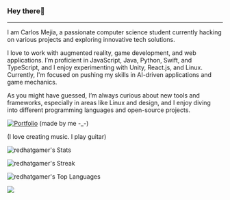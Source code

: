 



### Hey there👋

___

I am Carlos Mejia, a passionate computer science student currently hacking on various projects and exploring innovative tech solutions.

I love to work with augmented reality, game development, and web applications. I’m proficient in JavaScript, Java, Python, Swift, and TypeScript, and I enjoy experimenting with Unity, React.js, and Linux. Currently, I'm focused on pushing my skills in AI-driven applications and game mechanics.

As you might have guessed, I’m always curious about new tools and frameworks, especially in areas like Linux and design, and I enjoy diving into different programming languages and open-source projects.

[![Portfolio](https://img.shields.io/badge/Portfolio-Visit%20Now-brightblue)](https://redhatgamer.github.io/my-portfolio/) (made by me -_-)



(I love creating music. I play guitar)

![redhatgamer's Stats](https://github-readme-stats.vercel.app/api?username=redhatgamer&theme=tokyonight&show_icons=true&hide_border=true&count_private=true)

![redhatgamer's Streak](https://github-readme-streak-stats.herokuapp.com/?user=redhatgamer&theme=tokyonight&hide_border=true)

![redhatgamer's Top Languages](https://github-readme-stats.vercel.app/api/top-langs/?username=redhatgamer&theme=tokyonight&show_icons=true&hide_border=true&layout=compact)

![](https://komarev.com/ghpvc/?username=redhatgamer)

